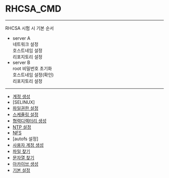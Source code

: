 # RHCSA_CMD
---

RHCSA 시험 시 기본 순서

- server A  
네트워크 설정    
호스트네임 설정  
리포지토리 설정  
- server B  
root 비밀번호 초기화  
호스트네임 설정(확인)  
리포지토리 설정  

---
- [계정 생성](https://github.com/chanW-pack/Linux_OS/blob/main/RHCSA_CMD/%EA%B3%84%EC%A0%95%20%EC%83%9D%EC%84%B1.md)
- [SELINUX]
- [파일권한 설정](https://github.com/chanW-pack/Linux_OS/blob/main/RHCSA_CMD/%ED%8C%8C%EC%9D%BC%EA%B6%8C%ED%95%9C%20%EC%84%A4%EC%A0%95.md)
- [스케쥴링 설정](https://github.com/chanW-pack/Linux_OS/blob/main/RHCSA_CMD/%EC%8A%A4%EC%BC%80%EC%A5%B4%EB%A7%81%20%EC%84%A4%EC%A0%95.md)
- [협력디렉터리 생성](https://github.com/chanW-pack/Linux_OS/blob/main/RHCSA_CMD/%ED%98%91%EB%A0%A5%20%EC%9E%91%EC%97%85%20%EB%94%94%EB%A0%89%ED%86%A0%EB%A6%AC%20%EC%83%9D%EC%84%B1.md)
- [NTP 설정](https://github.com/chanW-pack/Linux_OS/blob/main/RHCSA_CMD/NTP%20%EC%84%A4%EC%A0%95.md)
- [NFS](https://github.com/chanW-pack/Linux_OS/blob/main/RHCSA_CMD/NFS.md)
- [autofs 설정]
- [사용자 계정 생성](https://github.com/chanW-pack/Linux_OS/blob/main/RHCSA_CMD/%EC%82%AC%EC%9A%A9%EC%9E%90%20%EA%B3%84%EC%A0%95%20%EC%83%9D%EC%84%B1.md)
- [파일 찾기](https://github.com/chanW-pack/Linux_OS/blob/main/RHCSA_CMD/%ED%8C%8C%EC%9D%BC%20%EC%B0%BE%EA%B8%B0.md)
- [문자열 찾기](https://github.com/chanW-pack/Linux_OS/blob/main/RHCSA_CMD/%EB%AC%B8%EC%9E%90%EC%97%B4%EC%B0%BE%EA%B8%B0.md)
- [아카이브 생성](https://github.com/chanW-pack/Linux_OS/blob/main/RHCSA_CMD/%EC%95%84%EC%B9%B4%EC%9D%B4%EB%B8%8C%20%EC%83%9D%EC%84%B1.md)
- [기본 설정](https://github.com/chanW-pack/Linux_OS/blob/main/RHCSA_CMD/%EA%B8%B0%EB%B3%B8%EC%84%A4%EC%A0%95.md)
